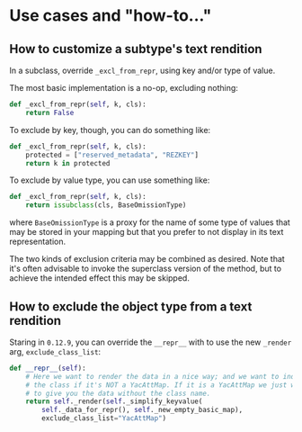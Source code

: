 # Use cases and "how-to..."

## How to customize a subtype's text rendition
In a subclass, override `_excl_from_repr`, using key and/or type of value. 

The most basic implementation is a no-op, excluding nothing:
```python
def _excl_from_repr(self, k, cls):
    return False
```

To exclude by key, though, you can do something like:
```python
def _excl_from_repr(self, k, cls):
    protected = ["reserved_metadata", "REZKEY"]
    return k in protected
```

To exclude by value type, you can use something like:
```python
def _excl_from_repr(self, k, cls):
    return issubclass(cls, BaseOmissionType)
```
where `BaseOmissionType` is a proxy for the name of some type of values that may 
be stored in your mapping but that you prefer to not display in its text representation.

The two kinds of exclusion criteria may be combined as desired. 
Note that it's often advisable to invoke the superclass version of the method, 
but to achieve the intended effect this may be skipped.


## How to exclude the object type from a text rendition

Staring in `0.12.9`, you can override the `__repr__` with to use the new `_render` arg, `exclude_class_list`:

```python
def __repr__(self):
    # Here we want to render the data in a nice way; and we want to indicate
    # the class if it's NOT a YacAttMap. If it is a YacAttMap we just want
    # to give you the data without the class name.
    return self._render(self._simplify_keyvalue(
        self._data_for_repr(), self._new_empty_basic_map),
        exclude_class_list="YacAttMap")
```